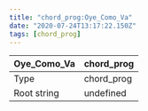 ```yaml
---
title: "chord_prog:Oye_Como_Va"
date: "2020-07-24T13:17:22.150Z"
tags: [chord_prog]
---
```


|Oye_Como_Va|chord_prog|
|---|---|
|Type|chord_prog|
|Root string|undefined|

